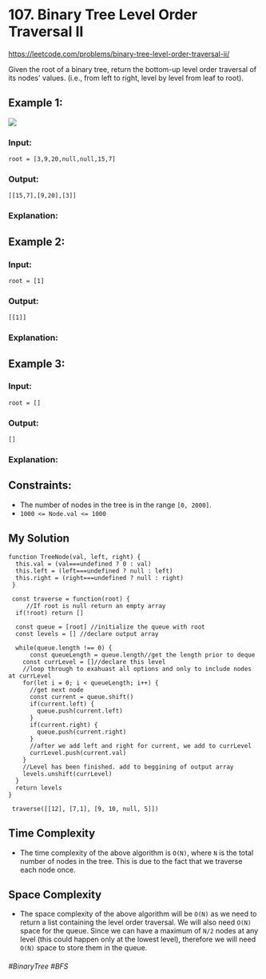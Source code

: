 # 107. Binary Tree Level Order Traversal II
https://leetcode.com/problems/binary-tree-level-order-traversal-ii/

Given the root of a binary tree, return the bottom-up level order traversal of its nodes' values. (i.e., from left to right, level by level from leaf to root).
## Example 1:
![](https://assets.leetcode.com/uploads/2021/02/19/tree1.jpg)
### Input: 
`root = [3,9,20,null,null,15,7]`
### Output: 
`[[15,7],[9,20],[3]]`
### Explanation: 

## Example 2:

### Input: 
`root = [1]`
### Output: 
`[[1]]`
### Explanation: 

## Example 3:

### Input: 
`root = []`
### Output: 
`[]`
### Explanation: 

## Constraints:
- The number of nodes in the tree is in the range `[0, 2000]`.
- `1000 <= Node.val <= 1000`

## My Solution 
````
function TreeNode(val, left, right) {
  this.val = (val===undefined ? 0 : val)
  this.left = (left===undefined ? null : left)
  this.right = (right===undefined ? null : right)
 }
 
 const traverse = function(root) {
     //If root is null return an empty array
  if(!root) return []
  
  const queue = [root] //initialize the queue with root
  const levels = [] //declare output array
  
  while(queue.length !== 0) {
      const queueLength = queue.length//get the length prior to deque
    const currLevel = []//declare this level
    //loop through to exahuast all options and only to include nodes at currLevel
    for(let i = 0; i < queueLength; i++) {
      //get next node
      const current = queue.shift()
      if(current.left) {
        queue.push(current.left)
      }
      if(current.right) {
        queue.push(current.right)
      }
      //after we add left and right for current, we add to currLevel
      currLevel.push(current.val)
    }
    //Level has been finished. add to beggining of output array
    levels.unshift(currLevel) 
  }
  return levels
}
 
 traverse([[12], [7,1], [9, 10, null, 5]])
````

## Time Complexity
 - The time complexity of the above algorithm is `O(N)`, where `N` is the total number of nodes in the tree. This is due to the fact that we traverse each node once.

## Space Complexity
- The space complexity of the above algorithm will be `O(N)` as we need to return a list containing the level order traversal. We will also need `O(N)` space for the queue. Since we can have a maximum of `N/2` nodes at any level (this could happen only at the lowest level), therefore we will need `O(N)` space to store them in the queue.

###### #BinaryTree #BFS 
